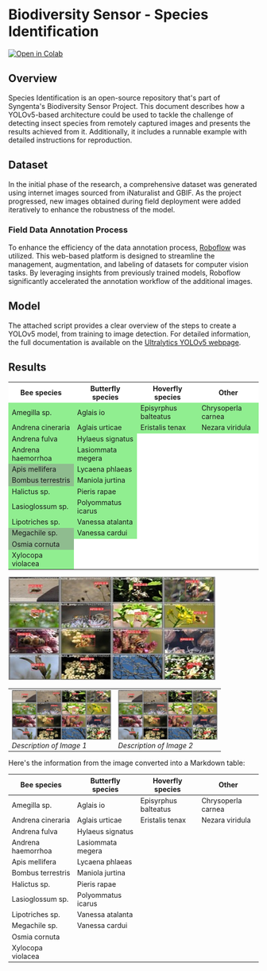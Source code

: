 # Biodiversity Sensor - Species Identification
[![Open in Colab](https://colab.research.google.com/assets/colab-badge.svg)](https://colab.research.google.com/github/syngenta/BiodiversitySensorProject_SpeciesIdentificationCode/blob/main/train_yolov5.ipynb)

## Overview
Species Identification is an open-source repository that's part of Syngenta's Biodiversity Sensor Project. 
This document describes how a YOLOv5-based architecture could be used to tackle the challenge of detecting 
insect species from remotely captured images and presents the results achieved from it. Additionally, it 
includes a runnable example with detailed instructions for reproduction.

## Dataset
In the initial phase of the research, a comprehensive dataset was generated using internet images sourced 
from iNaturalist and GBIF. As the project progressed, new images obtained during field deployment were added 
iteratively to enhance the robustness of the model.

### Field Data Annotation Process
To enhance the efficiency of the data annotation process, [Roboflow](https://docs.roboflow.com/) was utilized. 
This web-based platform is designed to streamline the management, augmentation, and labeling of datasets for computer 
vision tasks. By leveraging insights from previously trained models, Roboflow significantly accelerated 
the annotation workflow of the additional images.

## Model
The attached script provides a clear overview of the steps to create a YOLOv5 model, from training to image 
detection. For detailed information, the full documentation is available on the [Ultralytics YOLOv5 webpage](https://docs.ultralytics.com/yolov5/).

## Results
<table>
  <tr>
    <th bgcolor="#FFF">Bee species</th>
    <th bgcolor="#FFF">Butterfly species</th>
    <th bgcolor="#FFF">Hoverfly species</th>
    <th bgcolor="#FFF">Other</th>
  </tr>
   <tr>
    <td bgcolor="#90EE90">Amegilla sp.</td>
    <td bgcolor="#90EE90">Aglais io</td>
    <td bgcolor="#90EE90">Episyrphus balteatus</td>
    <td bgcolor="#90EE90">Chrysoperla carnea</td>
  </tr>
  <tr>
    <td bgcolor="#90EE90">Andrena cineraria</td>
    <td bgcolor="#90EE90">Aglais urticae</td>
    <td bgcolor="#90EE90">Eristalis tenax</td>
    <td bgcolor="#90EE90">Nezara viridula</td>
  </tr>
  <tr>
    <td bgcolor="#90EE90">Andrena fulva</td>
    <td bgcolor="#90EE90">Hylaeus signatus</td>
    <td bgcolor="#FFFFFF"></td>
    <td bgcolor="#FFFFFF"></td>
  </tr>
  <tr>
    <td bgcolor="#90EE90">Andrena haemorrhoa</td>
    <td bgcolor="#90EE90">Lasiommata megera</td>
    <td bgcolor="#FFFFFF"></td>
    <td bgcolor="#FFFFFF"></td>
  </tr>
  <tr>
    <td bgcolor="#8FBC8F">Apis mellifera</td>
    <td bgcolor="#90EE90">Lycaena phlaeas</td>
    <td bgcolor="#FFFFFF"></td>
    <td bgcolor="#FFFFFF"></td>
  </tr>
  <tr>
    <td bgcolor="#8FBC8F">Bombus terrestris</td>
    <td bgcolor="#90EE90">Maniola jurtina</td>
    <td bgcolor="#FFFFFF"></td>
    <td bgcolor="#FFFFFF"></td>
  </tr>
  <tr>
    <td bgcolor="#90EE90">Halictus sp.</td>
    <td bgcolor="#90EE90">Pieris rapae</td>
    <td bgcolor="#FFFFFF"></td>
    <td bgcolor="#FFFFFF"></td>
  </tr>
  <tr>
    <td bgcolor="#90EE90">Lasioglossum sp.</td>
    <td bgcolor="#90EE90">Polyommatus icarus</td>
    <td bgcolor="#FFFFFF"></td>
    <td bgcolor="#FFFFFF"></td>
  </tr>
  <tr>
    <td bgcolor="#90EE90">Lipotriches sp.</td>
    <td bgcolor="#90EE90">Vanessa atalanta</td>
    <td bgcolor="#FFFFFF"></td>
    <td bgcolor="#FFFFFF"></td>
  </tr>
  <tr>
    <td bgcolor="#8FBC8F">Megachile sp.</td>
    <td bgcolor="#90EE90">Vanessa cardui</td>
    <td bgcolor="#FFFFFF"></td>
    <td bgcolor="#FFFFFF"></td>
  </tr>
  <tr>
    <td bgcolor="#8FBC8F">Osmia cornuta</td>
    <td bgcolor="#FFFFFF"></td>
    <td bgcolor="#FFFFFF"></td>
    <td bgcolor="#FFFFFF"></td>
  </tr>
  <tr>
    <td bgcolor="#90EE90">Xylocopa violacea</td>
    <td bgcolor="#FFFFFF"></td>
    <td bgcolor="#FFFFFF"></td>
    <td bgcolor="#FFFFFF"></td>
  </tr>
</table>

![Description of Image 1](images/Picture1.jpg)

<table>
  <tr>
    <td>
      <img src="images/Picture1.jpg" alt="Description of Image 1" width="200"/>
      <br>
      <em>Description of Image 1</em>
    </td>
    <td>
      <img src="images/Picture1.jpg" alt="Description of Image 2" width="200"/>
      <br>
      <em>Description of Image 2</em>
    </td>
  </tr>
</table>

Here's the information from the image converted into a Markdown table:

| Bee species | Butterfly species | Hoverfly species | Other |
|----------|----------|----------|----------|
| Amegilla sp. | Aglais io | Episyrphus balteatus | Chrysoperla carnea |
| Andrena cineraria | Aglais urticae | Eristalis tenax | Nezara viridula |
| Andrena fulva | Hylaeus signatus |  |  |
| Andrena haemorrhoa | Lasiommata megera |  |  |
| Apis mellifera | Lycaena phlaeas |  |  |
| Bombus terrestris | Maniola jurtina |  |  |
| Halictus sp. | Pieris rapae |  |  |
| Lasioglossum sp. | Polyommatus icarus |  |  |
| Lipotriches sp. | Vanessa atalanta |  |  |
| Megachile sp. | Vanessa cardui |  |  |
| Osmia cornuta |  |  |  |
| Xylocopa violacea |  |  |  |
